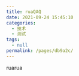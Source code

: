 ```yaml
---
title: ruaQAQ
date: 2021-09-24 15:45:10
categories: 
  - 技术
  - 测试
tags: 
  - null
permalink: /pages/db9a2c/
---
```


ruarua